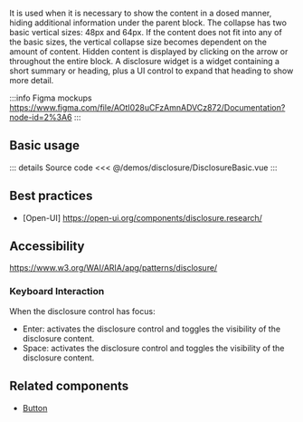 It is used when it is necessary to show the content in a dosed manner, hiding additional information under the parent block.
The collapse has two basic vertical sizes: 48px and 64px.
If the content does not fit into any of the basic sizes, the vertical collapse size becomes dependent on the amount of content.
Hidden content is displayed by clicking on the arrow or throughout the entire block.
A disclosure widget is a widget containing a short summary or heading, 
plus a UI control to expand that heading to show more detail.

:::info Figma mockups
https://www.figma.com/file/AOtI028uCFzAmnADVCz872/Documentation?node-id=2%3A6
:::

## Basic usage

<DisclosureBasic />

::: details Source code
<<< @/demos/disclosure/DisclosureBasic.vue
:::

## Best practices

- [Open-UI] https://open-ui.org/components/disclosure.research/

## Accessibility

https://www.w3.org/WAI/ARIA/apg/patterns/disclosure/

### Keyboard Interaction

When the disclosure control has focus:

- Enter: activates the disclosure control and toggles the visibility of the disclosure content.
- Space: activates the disclosure control and toggles the visibility of the disclosure content.

## Related components

- [Button](/components/button/button.doc)
